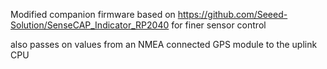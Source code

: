 Modified companion firmware based on https://github.com/Seeed-Solution/SenseCAP_Indicator_RP2040 for finer sensor control

also passes on values from an NMEA connected GPS module to the uplink CPU
